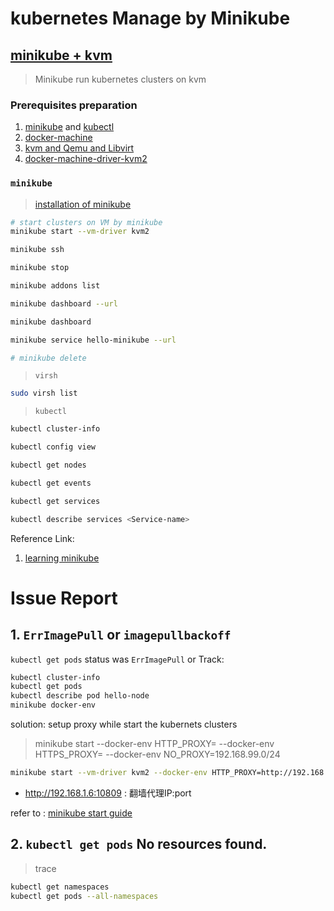 # kubernetes Manage by Minikube 

## [minikube + kvm](https://computingforgeeks.com/how-to-run-minikube-on-kvm/) 
> Minikube run kubernetes clusters on kvm 

### Prerequisites preparation
1. [minikube](https://github.com/kubernetes/minikube/releases) and [kubectl](https://github.com/kubernetes/kubectl/releases)
2. [docker-machine](https://docs.docker.com/machine/) 
3. [kvm and Qemu and Libvirt](https://computingforgeeks.com/install-kvm-centos-rhel-ubuntu-debian-sles-arch/)
4. [docker-machine-driver-kvm2](https://storage.googleapis.com/minikube/releases/latest/docker-machine-driver-kvm2)



### `minikube` 
> [installation of minikube](https://kubernetes.io/docs/tasks/tools/install-minikube/)


```bash
# start clusters on VM by minikube
minikube start --vm-driver kvm2

minikube ssh

minikube stop

minikube addons list

minikube dashboard --url

minikube dashboard

minikube service hello-minikube --url

# minikube delete
```

> `virsh`
```bash
sudo virsh list
```

> `kubectl`
```bash
kubectl cluster-info

kubectl config view

kubectl get nodes

kubectl get events

kubectl get services

kubectl describe services <Service-name>

```

Reference Link:
1. [learning minikube](https://kubernetes.io/docs/setup/learning-environment/minikube/)

# Issue Report
## 1. `ErrImagePull` or `imagepullbackoff`
`kubectl get pods` status was `ErrImagePull` or 
Track:
```bash
kubectl cluster-info
kubectl get pods
kubectl describe pod hello-node
minikube docker-env
```

solution: setup proxy while start the kubernets clusters
> minikube start --docker-env HTTP_PROXY=<my proxy> --docker-env HTTPS_PROXY=<my proxy> --docker-env NO_PROXY=192.168.99.0/24
```bash
minikube start --vm-driver kvm2 --docker-env HTTP_PROXY=http://192.168.1.6:10809
```
- http://192.168.1.6:10809  : 翻墙代理IP:port

refer to : [minikube start guide](https://k8smeetup.github.io/docs/getting-started-guides/minikube/)

## 2. `kubectl get pods` No resources found.
> trace
```bash
kubectl get namespaces
kubectl get pods --all-namespaces
```
